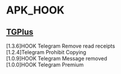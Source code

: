 # APK_HOOK   
## [TGPlus](https://github.com/Eoyz369/APK_HOOK/tree/main/TGPlus)   
[1.3.6]HOOK Telegram Remove read receipts   
[1.2.4]Telegram Prohibit Copying   
[1.0.9]HOOK Telegram Message removed   
[1.0.0]HOOK Telegram Premium   


